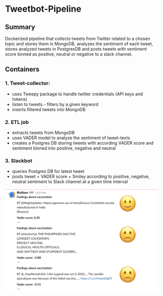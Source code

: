 # Tweetbot-Pipeline

## Summary
Dockerized pipeline that collects tweets from Twitter related to a chosen topic and stores them in MongoDB, analyzes the sentiment of each tweet, stores analyzed tweets in PostgresDB and posts tweets with sentiment score binned as positive, neutral or negative to a slack channel.

## Containers

### 1. Tweet-collector:
* uses Tweepy package to handle twitter credentials (API keys and tokens)
* listen to tweets - filters by a given keyword
* inserts filtered tweets into MongoDB
### 2. ETL job
* extracts tweets from MongoDB
* uses VADER model to analyze the sentiment of tweet-texts
* creates a Postgres DB storing tweets with according VADER score and sentiment binned into positive, negative and neutral
### 3. Slackbot
* queries Postgres DB for latest tweet
* posts tweet + VADER score + Smiley according to positive, negative, neutral sentiment to Slack channel at a given time interval

<img src="slackbot_output.png" width="600"/>
